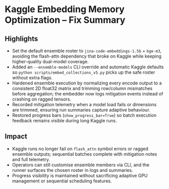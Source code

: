 # Kaggle Embedding Memory Optimization – Fix Summary

## Highlights
- Set the default ensemble roster to `jina-code-embeddings-1.5b` + `bge-m3`, avoiding the flash-attn dependency that broke on Kaggle while keeping higher-quality dual-model coverage.
- Added an `--ensemble-models` CLI override and automatic Kaggle defaults so `python scripts/embed_collections_v5.py` picks up the safe roster without extra flags.
- Hardened ensemble execution by normalizing every encode output to a consistent 2D float32 matrix and trimming row/column mismatches before aggregation; the embedder now logs mitigation events instead of crashing on ragged tensors.
- Recorded mitigation telemetry when a model load fails or dimensions are trimmed, ensuring run summaries capture adaptive behaviour.
- Restored progress bars (`show_progress_bar=True`) so batch execution feedback remains visible during long Kaggle runs.

## Impact
- Kaggle runs no longer fail on `flash_attn` symbol errors or ragged ensemble outputs; sequential batches complete with mitigation notes and full telemetry.
- Operators can still customise ensemble members via CLI, and the runner surfaces the chosen roster in logs and summaries.
- Progress visibility is maintained without sacrificing adaptive GPU management or sequential scheduling features.
